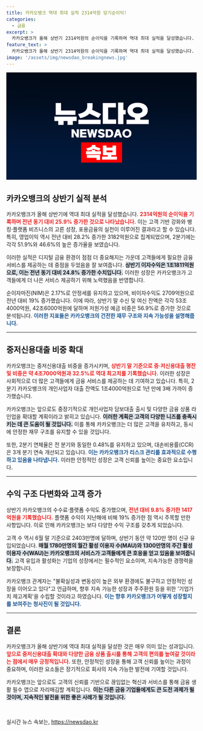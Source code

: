 ```yaml
---
title: 카카오뱅크 역대 최대 실적 2314억원 당기순이익!
categories:
  - 금융
excerpt: >
  카카오뱅크가 올해 상반기 2314억원의 순이익을 기록하며 역대 최대 실적을 달성했습니다. 중저신용대출 비중이 32.5%로 증가하고, 고객 수도 2403만명에 달하는 등 지속 가능한 성장을 이어가고 있습니다.
feature_text: >
  카카오뱅크가 올해 상반기 2314억원의 순이익을 기록하며 역대 최대 실적을 달성했습니다. 중저신용대출 비중이 32.5%로 증가하고, 고객 수도 2403만명에 달하는 등 지속 가능한 성장을 이어가고 있습니다.
image: '/assets/img/newsdao_breakingnews.jpg'
---
```


<p><img src="/assets/img/newsdao_breakingnews.jpg" alt="flaretime 속보" /></p>

<h2 data-ke-size="size26">카카오뱅크의 상반기 실적 분석</h2>

<p data-ke-size="size16">카카오뱅크가 올해 상반기에 역대 최대 실적을 달성했습니다. <b><span style="color: #ee2323;">2314억원의 순이익을 기록하며 전년 동기 대비 25.9% 증가한 것으로 나타났습니다.</span></b> 이는 고객 기반 강화와 뱅킹·플랫폼 비즈니스의 고른 성장, 포용금융의 실천이 이루어진 결과라고 할 수 있습니다. 특히, 영업이익 역시 전년 대비 28.2% 증가한 3182억원으로 집계되었으며, 2분기에는 각각 51.9%와 46.6%의 높은 증가율을 보였습니다.</p>

<p data-ke-size="size16">이러한 실적은 디지털 금융 환경이 점점 더 중요해지는 가운데 고객들에게 필요한 금융 서비스를 제공하는 데 중점을 두었음을 잘 보여줍니다. <b><span style="background-color: #21538527;">상반기 이자수익은 1조1811억원으로, 이는 전년 동기 대비 24.8% 증가한 수치입니다.</span></b> 이러한 성장은 카카오뱅크가 고객들에게 더 나은 서비스 제공하기 위해 노력했음을 반영합니다.</p>

<p data-ke-size="size16">순이자마진(NIM)은 2.17%로 안정세를 유지하고 있으며, 비이자수익도 2709억원으로 전년 대비 19% 증가했습니다. 이에 따라, 상반기 말 수신 및 여신 잔액은 각각 53조4000억원, 42조6000억원에 달하며 저원가성 예금 비중은 56.9%로 증가한 것으로 분석됩니다. <b><span style="color: #1a5490;">이러한 지표들은 카카오뱅크의 건전한 재무 구조와 지속 가능성을 설명해줍니다.</span></b></p>

<hr>

<h2 data-ke-size="size26">중저신용대출 비중 확대</h2>

<p data-ke-size="size16">카카오뱅크는 중저신용대출 비중을 증가시키며, <b><span style="color: #ee2323;">상반기 말 기준으로 중·저신용대출 평잔 및 비중은 약 4조7000억원과 32.5%로 역대 최고치를 기록했습니다.</span></b> 이러한 성장은 사회적으로 더 많은 고객들에게 금융 서비스를 제공하는 데 기여하고 있습니다. 특히, 2분기 카카오뱅크의 개인사업자 대출 잔액도 1조4000억원으로 1년 만에 3배 가까이 증가했습니다.</p>

<p data-ke-size="size16">카카오뱅크는 앞으로도 중장기적으로 개인사업자 담보대출 출시 및 다양한 금융 상품 라인업을 확대할 계획이라고 밝히고 있습니다. <b><span style="background-color: #21538527;">이러한 계획은 고객의 다양한 니즈를 충족시키는 데 큰 도움이 될 것입니다.</span></b> 이를 통해 카카오뱅크는 더 많은 고객을 유치하고, 동시에 안정한 재무 구조를 유지할 수 있을 것입니다.</p>

<p data-ke-size="size16">또한, 2분기 연체율은 전 분기와 동일한 0.48%를 유지하고 있으며, 대손비용률(CCR)은 3개 분기 연속 개선되고 있습니다. <b><span style="color: #1a5490;">이는 카카오뱅크가 리스크 관리를 효과적으로 수행하고 있음을 나타냅니다.</span></b> 이러한 안정적인 성장은 고객 신뢰를 높이는 중요한 요소입니다.</p>

<hr>

<h2 data-ke-size="size26">수익 구조 다변화와 고객 증가</h2>

<p data-ke-size="size16">상반기 카카오뱅크의 수수료·플랫폼 수익도 증가했으며, <b><span style="color: #ee2323;">전년 대비 9.8% 증가한 1417억원을 기록했습니다.</span></b> 플랫폼 수익이 지난해에 비해 19% 증가한 점 역시 주목할 만한 사항입니다. 이로 인해 카카오뱅크는 보다 다양한 수익 구조를 갖추게 되었습니다.</p>

<p data-ke-size="size16">고객 수 역시 6월 말 기준으로 2403만명에 달하며, 상반기 동안 약 120만 명이 신규 유입되었습니다. <b><span style="background-color: #21538527;">매월 1780만명의 월간 활성 이용자 수(MAU)와 1300만명의 주간 활성 이용자 수(WAU)는 카카오뱅크의 서비스가 고객들에게 큰 호응을 얻고 있음을 보여줍니다.</span></b> 고객 유입과 활성화는 기업의 성장에서는 필수적인 요소이며, 지속가능한 경쟁력을 보장합니다.</p>

<p data-ke-size="size16">카카오뱅크 관계자는 "불확실성과 변동성이 높은 외부 환경에도 불구하고 안정적인 성장을 이어오고 있다"고 언급하며, 향후 지속 가능한 성장과 주주환원 등을 위한 '기업가치 제고계획'을 수립할 것이라고 하였습니다. <b><span style="color: #1a5490;">이는 향후 카카오뱅크가 어떻게 성장할지를 보여주는 청사진이 될 것입니다.</span></b></p>

<hr>

<h2 data-ke-size="size26">결론</h2>

<p data-ke-size="size16">카카오뱅크가 올해 상반기에 역대 최대 실적을 달성한 것은 매우 의미 있는 성과입니다. <b><span style="color: #ee2323;">앞으로 중저신용대출 확대와 다양한 금융 상품 출시를 통해 고객의 편의를 높여갈 것이라는 점에서 매우 긍정적입니다.</span></b> 또한, 안정적인 성장을 통해 고객 신뢰를 높이는 과정이 중요하며, 이러한 요소들은 장기적으로 회사의 지속 가능한 발전에 기여할 것입니다.</p>

<p data-ke-size="size16">카카오뱅크는 앞으로도 고객의 신뢰를 기반으로 끊임없는 혁신과 서비스를 통해 금융 생활 필수 앱으로 자리매김할 계획입니다. <b><span style="background-color: #21538527;">이는 다른 금융 기업들에게도 큰 도전 과제가 될 것이며, 지속적인 발전을 위한 좋은 사례가 될 것입니다.</span></b></p>

<p data-ke-size="size16">&nbsp;</p>
실시간 뉴스 속보는, <a href="https://newsdao.kr" rel="dofollow">https://newsdao.kr</a>


